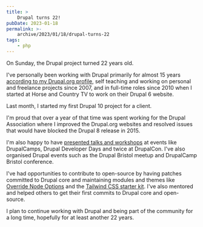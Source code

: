 ```yaml
---
title: >
    Drupal turns 22!
pubDate: 2023-01-18
permalink: >-
    archive/2023/01/18/drupal-turns-22
tags:
    - php
---
```


On Sunday, the Drupal project turned 22 years old.

I've personally been working with Drupal primarily for almost 15 years [according to my Drupal.org profile](https://www.drupal.org/u/opdavies), self teaching and working on personal and freelance projects since 2007, and in full-time roles since 2010 when I started at Horse and Country TV to work on their Drupal 6 website.

Last month, I started my first Drupal 10 project for a client.

I'm proud that over a year of that time was spent working for the Drupal Association where I improved the Drupal.org websites and resolved issues that would have blocked the Drupal 8 release in 2015.

I'm also happy to have [presented talks and workshops](https://www.oliverdavies.uk/talks) at events like DrupalCamps, Drupal Developer Days and twice at DrupalCon. I've also organised Drupal events such as the Drupal Bristol meetup and DrupalCamp Bristol conference.

I've had opportunities to contribute to open-source by having patches committed to Drupal core and maintaining modules and themes like [Override Node Options](https://www.drupal.org/project/override_node_options) and the [Tailwind CSS starter kit](https://www.drupal.org/project/tailwindcss). I've also mentored and helped others to get their first commits to Drupal core and open-source.

I plan to continue working with Drupal and being part of the community for a long time, hopefully for at least another 22 years.
